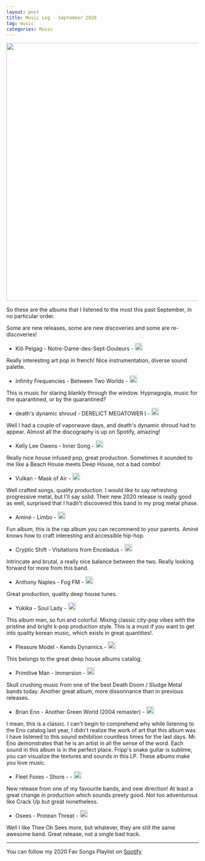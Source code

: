 ```yaml
---
layout: post
title: Music Log - September 2020
tag: music
categories: Music
---
```


<img src="{{ site.baseurl }}/images/september2020.png" width="1066" height="676">

So these are the albums that I listened to the most this past September, in no particular order.

Some are new releases, some are new discoveries and some are re-discoveries!

* Klô Pelgag - Notre-Dame-des-Sept-Douleurs - [<img src="{{ site.baseurl }}/images/Spotify_Icon_RGB_Green.png" width="20" height="20">](https://open.spotify.com/album/4kNpkRG2YpK4jV9OoopVNh?si=RrlIn6uOQF2Z9Vpo8LvuKA)

Really interesting art pop in french! Nice instrumentation, diverse sound palette.

* Infinity Frequencies - Between Two Worlds - [<img src="{{ site.baseurl }}/images/Spotify_Icon_RGB_Green.png" width="20" height="20">](https://open.spotify.com/album/03nyYzVw4m1cM2EG0vk6hP?si=MzxmEIyASUmK6xihW-VPVw)


This is music for staring blankly through the window. Hypnagogia, music for the quarantined, or by the quarantined?


* death's dynamic shroud - DERELICT MEGATOWER I - [<img src="{{ site.baseurl }}/images/Spotify_Icon_RGB_Green.png" width="20" height="20">](https://open.spotify.com/album/2pFPM7MWfnecHWWglJSYyh?si=jWflLBcKTpy6xyR5iA6eBg)

Well I had a couple of vaporwave days, and death's dynamic shroud had to appear. Almost all the discography is up on Spotify, amazing!


* Kelly Lee Owens - Inner Song - [<img src="{{ site.baseurl }}/images/Spotify_Icon_RGB_Green.png" width="20" height="20">](https://open.spotify.com/album/3DzlkHEQtb0ABoxze4Zxi7?si=4tV8IkArRm6V4PucqoXTDg)

Really nice house infused pop, great production. Sometimes it sounded to me like a Beach House meets Deep House, not a bad combo!


* Vulkan - Mask of Air  - [<img src="{{ site.baseurl }}/images/Spotify_Icon_RGB_Green.png" width="20" height="20">](https://open.spotify.com/album/2HRReKOFnpD5OcgvmMjDNM?si=2TJgBLgpTZWYY0YQW8-oNg)

Well crafted songs, quality production. I would like to say refreshing progressive metal, but I'll say solid. Their new 2020 release is really good as well, surprised that I hadn't discovered this band in my prog metal phase.


* Aminé - Limbo  - [<img src="{{ site.baseurl }}/images/Spotify_Icon_RGB_Green.png" width="20" height="20">](https://open.spotify.com/album/6a8GwYiEMrXgMvZBvuBXrt?si=eAfoVV6qQH69qDYXazpH-Q)

Fun album, this is the rap album you can recommend to your parents. Aminé knows how to craft interesting and accessible hip-hop. 


* Cryptic Shift - Visitations from Enceladus  - [<img src="{{ site.baseurl }}/images/Spotify_Icon_RGB_Green.png" width="20" height="20">](https://open.spotify.com/album/7cGu80ia5OvMQlxIqTLMA1?si=HP2TXXJbQ4uGh9fwwQAazA)

Intrincate and brutal, a really nice balance between the two. Really looking forward for more from this band. 


* Anthony Naples - Fog FM  - [<img src="{{ site.baseurl }}/images/Spotify_Icon_RGB_Green.png" width="20" height="20">](https://open.spotify.com/album/0XBtXweoCbA6MkNZ5F2NUW?si=uK6TcUz7RsqPsbifs6SuoQ)


Great production, quality deep house tunes.


* Yukika - Soul Lady  - [<img src="{{ site.baseurl }}/images/Spotify_Icon_RGB_Green.png" width="20" height="20">](https://open.spotify.com/album/16yrp3d9pCJgQK2RMBTtd1?si=Q4nFe97wQFStGYioJwWvmA)

This album man, so fun and colorful. Mixing classic city-pop vibes with the pristine and bright k-pop production style. This is a must if you want to get into quality korean music, which exists in great quantities!. 


* Pleasure Model - Kendo Dynamics  - [<img src="{{ site.baseurl }}/images/Spotify_Icon_RGB_Green.png" width="20" height="20">](https://open.spotify.com/album/3mMbZvCYOvjQ4jbUwYcjw5?si=7OM79SSSQlWVp03IquUwLQ)

This belongs to the great deep house albums catalog.


* Primitive Man - Immersion  - [<img src="{{ site.baseurl }}/images/Spotify_Icon_RGB_Green.png" width="20" height="20">](https://open.spotify.com/album/1z6E3dJeKCMLe5VeXHFzjM?si=kKSJOlzrTlOSxJRpeJCLtw)

Skull crushing music from one of the best Death Doom / Sludge Metal bands today. Another great album, more dissonnance than in previous releases.


* Brian Eno - Another Green World (2004 remaster)  - [<img src="{{ site.baseurl }}/images/Spotify_Icon_RGB_Green.png" width="20" height="20">](https://open.spotify.com/album/6uoeezh45SYEb8lcT8gDTY?si=zSB38PQrQVeqLZcu0xCB5A)

I mean, this is a classic. I can't begin to comprehend why while listening to the Eno catalog last year, I didn't realize the work of art that this album was. I have listened to this sound exhibition countless times for the last days. Mr. Eno demonstrates that he is an artist in all the sense of the word. Each sound in this album is in the perfect place. Fripp's snake guitar is sublime, you can visualize the textures and sounds in this LP. These albums make you love music.


* Fleet Foxes - Shore - - [<img src="{{ site.baseurl }}/images/Spotify_Icon_RGB_Green.png" width="20" height="20">](https://open.spotify.com/album/0lmjCPEcec2k6L7ysNIcd3?si=vABmvHMnQjSWSrGj1ZouIg)

New release from one of my favourite bands, and new direction! At least a great change in production which sounds preety good. Not too adventurous like Crack Up but great nonetheless. 


* Osees - Protean Threat  - [<img src="{{ site.baseurl }}/images/Spotify_Icon_RGB_Green.png" width="20" height="20">](https://open.spotify.com/album/16l3FJwjZooUHbU37sdeeI?si=HKcSGz5yTtSHmUcTSomW1w)

Well I like Thee Oh Sees more, but whatever, they are still the same awesome band. Great release, not a single bad track.


---

You can follow my 2020 Fav Songs Playlist on [Spotify](https://open.spotify.com/playlist/5k8GxmLyvbAUl7WVfobDxH?si=ydpCEJRVRHubUE-4MZYZfA)
